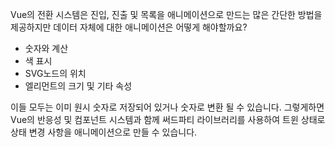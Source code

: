 Vue의 전환 시스템은 진입, 진출 및 목록을 애니메이션으로 만드는 많은 간단한 방법을 제공하지만 데이터 자체에 대한 애니메이션은 어떻게 해야할까요?

- 숫자와 계산
- 색 표시
- SVG노드의 위치
- 엘리먼트의 크기 및 기타 속성

이들 모두는 이미 원시 숫자로 저장되어 있거나 숫자로 변환 될 수 있습니다. 그렇게하면 Vue의 반응성 및 컴포넌트 시스템과 함께 써드파티 라이브러리를 사용하여 트윈 상태로 상태 변경 사항을 애니메이션으로 만들 수 있습니다.